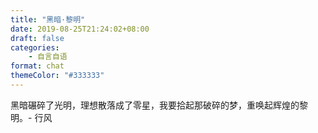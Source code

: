 ```yaml
---
title: "黑暗·黎明"
date: 2019-08-25T21:24:02+08:00
draft: false
categories:
    - 自言自语
format: chat
themeColor: "#333333"
---
```


黑暗碾碎了光明，理想散落成了零星，我要拾起那破碎的梦，重唤起辉煌的黎明。- 行风